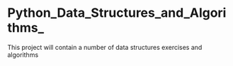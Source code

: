 # Python_Data_Structures_and_Algorithms_


This project will contain a number of data structures exercises and algorithms

